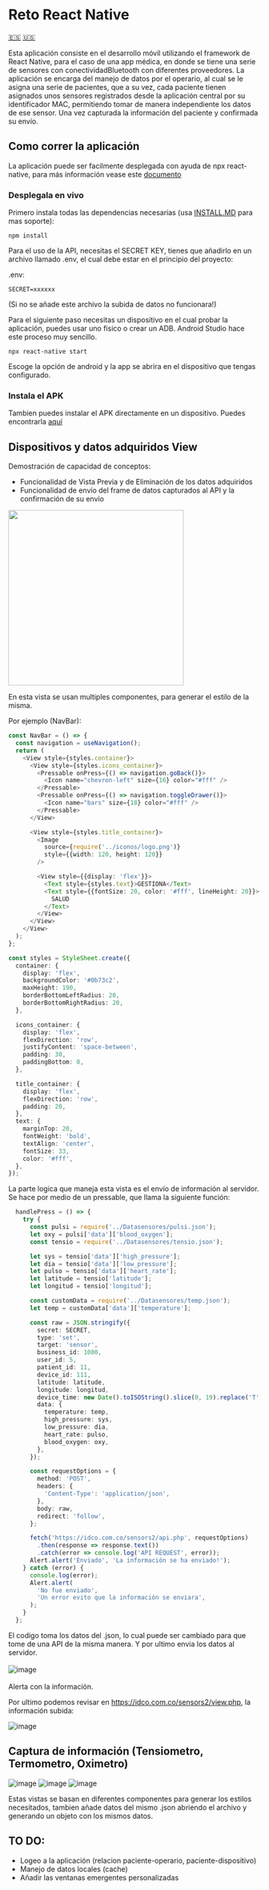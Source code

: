 # Reto React Native

[🇪🇸](https://github.com/regalk13/reactNative_challenge/blob/main/README.md) [🇺🇸](https://github.com/regalk13/reactNative_challenge/blob/main/README.md)

Esta aplicación consiste en el desarrollo móvil utilizando el framework de React Native, para el caso de una app médica, en donde se tiene una serie de sensores con conectividadBluetooth con diferentes proveedores. La aplicación se encarga del manejo de datos por el operario, al cual se le asigna una serie de pacientes, que a su vez, cada paciente tienen asignados unos sensores registrados desde la
aplicación central por su identificador MAC, permitiendo tomar de manera independiente los datos de ese sensor. Una vez capturada la información del paciente y confirmada su envío.

## Como correr la aplicación

La aplicación puede ser facilmente desplegada con ayuda de npx react-native, para más información vease este [documento](https://reactnative.dev/docs/environment-setup)

### Desplegala en vivo

Primero instala todas las dependencias necesarias (usa [INSTALL.MD](https://github.com/regalk13/reactNative_challenge/blob/main/INSTALL.md) para mas soporte): 
```
npm install
```

Para el uso de la API, necesitas el SECRET KEY, tienes que añadirlo en un archivo llamado .env, el cual debe estar en el principio del proyecto:

.env:
```env
SECRET=xxxxxx
```
(Si no se añade este archivo la subida de datos no funcionara!)

Para el siguiente paso necesitas un dispositivo en el cual probar la aplicación, puedes usar uno fisico o crear un ADB. Android Studio hace este proceso muy sencillo.

```
npx react-native start
```

Escoge la opción de android y la app se abrira en el dispositivo que tengas configurado.

### Instala el APK

Tambien puedes instalar el APK directamente en un dispositivo. Puedes encontrarla [aquí](https://github.com/regalk13/reactNative_challenge/releases/tag/1.0)

## Dispositivos y datos adquiridos View

Demostración de capacidad de conceptos:
- Funcionalidad de Vista Previa y de
Eliminación de los datos adquiridos
- Funcionalidad de envío del frame de datos
capturados al API y la confirmación de su
envío

<img src="https://github.com/regalk13/reactNative_challenge/blob/main/2023-08-14_07-45.png?raw=true" width=350>

En esta vista se usan multiples componentes, para generar el estilo de la misma. 

Por ejemplo (NavBar): 
```ts
const NavBar = () => {
  const navigation = useNavigation();
  return (
    <View style={styles.container}>
      <View style={styles.icons_container}>
        <Pressable onPress={() => navigation.goBack()}>
          <Icon name="chevron-left" size={16} color="#fff" />
        </Pressable>
        <Pressable onPress={() => navigation.toggleDrawer()}>
          <Icon name="bars" size={18} color="#fff" />
        </Pressable>
      </View>

      <View style={styles.title_container}>
        <Image
          source={require('../iconos/logo.png')}
          style={{width: 120, height: 120}}
        />

        <View style={{display: 'flex'}}>
          <Text style={styles.text}>GESTIONA</Text>
          <Text style={{fontSize: 20, color: '#fff', lineHeight: 20}}>
            SALUD
          </Text>
        </View>
      </View>
    </View>
  );
};

const styles = StyleSheet.create({
  container: {
    display: 'flex',
    backgroundColor: '#0b73c2',
    maxHeight: 190,
    borderBottomLeftRadius: 20,
    borderBottomRightRadius: 20,
  },

  icons_container: {
    display: 'flex',
    flexDirection: 'row',
    justifyContent: 'space-between',
    padding: 30,
    paddingBottom: 0,
  },

  title_container: {
    display: 'flex',
    flexDirection: 'row',
    padding: 20,
  },
  text: {
    marginTop: 20,
    fontWeight: 'bold',
    textAlign: 'center',
    fontSize: 33,
    color: '#fff',
  },
});
```
La parte logica que maneja esta vista es el envío de información al servidor. Se hace por medio de un pressable, que llama la siguiente función:

```ts
  handlePress = () => {
    try {
      const pulsi = require('../Datasensores/pulsi.json');
      let oxy = pulsi['data']['blood_oxygen'];
      const tensio = require('../Datasensores/tensio.json');

      let sys = tensio['data']['high_pressure'];
      let dia = tensio['data']['low_pressure'];
      let pulso = tensio['data']['heart_rate'];
      let latitude = tensio['latitude'];
      let longitud = tensio['longitud'];

      const customData = require('../Datasensores/temp.json');
      let temp = customData['data']['temperature'];

      const raw = JSON.stringify({
        secret: SECRET,
        type: 'set',
        target: 'sensor',
        business_id: 1000,
        user_id: 5,
        patient_id: 11,
        device_id: 111,
        latitude: latitude,
        longitude: longitud,
        device_time: new Date().toISOString().slice(0, 19).replace('T', ' '), // '2021-05-04 12:00:00',
        data: {
          temperature: temp,
          high_pressure: sys,
          low_pressure: dia,
          heart_rate: pulso,
          blood_oxygen: oxy,
        },
      });

      const requestOptions = {
        method: 'POST',
        headers: {
          'Content-Type': 'application/json',
        },
        body: raw,
        redirect: 'follow',
      };

      fetch('https://idco.com.co/sensors2/api.php', requestOptions)
        .then(response => response.text())
        .catch(error => console.log('API REQUEST', error));
      Alert.alert('Enviado', 'La información se ha enviado!');
    } catch (error) {
      console.log(error);
      Alert.alert(
        'No fue enviado',
        'Un error evito que la información se enviara',
      );
    }
  };
```
El codigo toma los datos del .json, lo cual puede ser cambiado para que tome de una API de la misma manera. Y por ultimo envia los datos al servidor. <br><br>
![image](https://github.com/regalk13/reactNative_challenge/assets/72028266/53a44787-6248-4a59-a9e9-c37b7ce151b7) <br><br>
Alerta con la información.

Por ultimo podemos revisar en https://idco.com.co/sensors2/view.php, la información subida:

![image](https://github.com/regalk13/reactNative_challenge/assets/72028266/877de738-1604-4d95-8e04-65f389feb8c2)

## Captura de información (Tensiometro, Termometro, Oximetro)

![image](https://github.com/regalk13/reactNative_challenge/assets/72028266/0a68175c-cce5-46c7-bbbc-e47239d482e1)
![image](https://github.com/regalk13/reactNative_challenge/assets/72028266/4b107f74-8f1d-4952-a53f-47a2cc5dd0d9)
![image](https://github.com/regalk13/reactNative_challenge/assets/72028266/3fc90eaf-c8d7-452e-b13e-6b6fbca70923)


Estas vistas se basan en diferentes componentes para generar los estilos necesitados, tambien añade datos del mismo .json abriendo el archivo y generando un objeto con los mismos datos.

## TO DO:

- Logeo a la aplicación (relacion paciente-operario, paciente-dispositivo)
- Manejo de datos locales (cache)
- Añadir las ventanas emergentes personalizadas 

